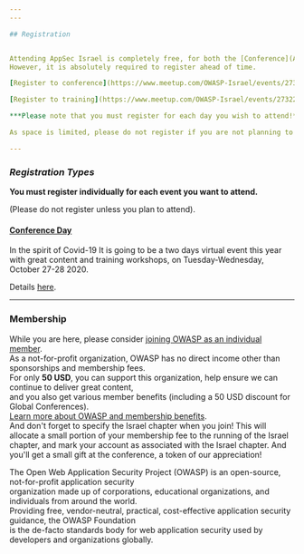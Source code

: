 ```yaml
---
---

## Registration 


Attending AppSec Israel is completely free, for both the [Conference](Agenda) and the Training.   
However, it is absolutely required to register ahead of time.   

[Register to conference](https://www.meetup.com/OWASP-Israel/events/273224114/)

[Register to training](https://www.meetup.com/OWASP-Israel/events/273224114/)

***Please note that you must register for each day you wish to attend!***  

As space is limited, please do not register if you are not planning to attend, and don't register yourself multiple times.

---
```


### ***Registration Types*** 
**You must register individually for each event you want to attend.** 

(Please do not register unless you plan to attend).  
 

#### [Conference Day](Agenda)

In the spirit of Covid-19 It is going to be a two days virtual event this year with great content and training workshops, on Tuesday-Wednesday, October 27-28 2020. 
  
Details [here](Agenda).   

---

### Membership 

While you are here, please consider [joining OWASP as an individual member](https://www.owasp.org/index.php/Individual_Member).   
As a not-for-profit organization, OWASP has no direct income other than sponsorships and membership fees.  
For only **50 USD**, you can support this organization, help ensure we can continue to deliver great content,  
and you also get various member benefits (including a 50 USD discount for Global Conferences).  
[Learn more about OWASP and membership benefits](https://www.owasp.org/index.php/Individual_Member).  
And don't forget to specify the Israel chapter when you join! This will allocate a small portion of your membership fee to the running of the Israel chapter, and mark your account as associated with the Israel chapter. And you'll get a small gift at the conference, a token of our appreciation!  

The Open Web Application Security Project (OWASP) is an open-source, not-for-profit application security   
organization made up of corporations, educational organizations, and individuals from around the world.   
Providing free, vendor-neutral, practical, cost-effective application security guidance, the OWASP Foundation   
is the de-facto standards body for web application security used by developers and organizations globally. 
